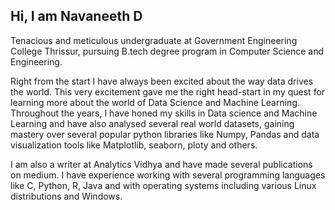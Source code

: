 ## Hi, I am Navaneeth D
Tenacious and meticulous undergraduate at Government Engineering College Thrissur, pursuing B.tech degree program in Computer Science and Engineering.

Right from the start I have always been excited about the way data drives the world. This very excitement gave me the right head-start in my quest for learning more about the world of Data Science and Machine Learning. Throughout the years, I have honed my skills in Data science and Machine Learning and have also analysed several real world datasets, gaining mastery over several popular python libraries like Numpy, Pandas and data visualization tools like Matplotlib, seaborn, ploty and others.

I am also a writer at Analytics Vidhya and have made several publications on medium. I have experience working with several programming languages like C, Python, R, Java and with operating systems including various Linux distributions and Windows. 
